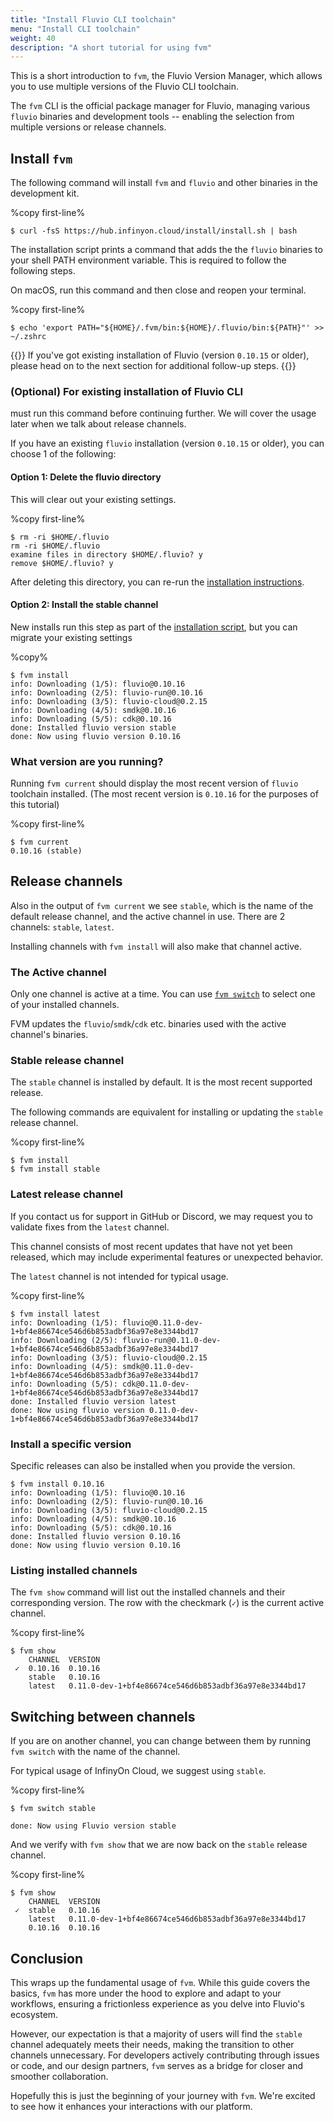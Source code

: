 ```yaml
---
title: "Install Fluvio CLI toolchain"
menu: "Install CLI toolchain"
weight: 40
description: "A short tutorial for using fvm"
---
```


This is a short introduction to `fvm`, the Fluvio Version Manager, which allows you to use multiple versions of the Fluvio CLI toolchain.

The `fvm` CLI is the official package manager for Fluvio, managing various `fluvio` binaries and development tools -- enabling the selection from multiple versions or release channels.

## Install `fvm` 

The following command will install `fvm` and `fluvio` and other binaries in the development kit.

%copy first-line%
```shell
$ curl -fsS https://hub.infinyon.cloud/install/install.sh | bash
```

The installation script prints a command that adds the the `fluvio` binaries to your shell PATH environment variable. This is required to follow the following steps.

On macOS, run this command and then close and reopen your terminal.

%copy first-line%
```shell
$ echo 'export PATH="${HOME}/.fvm/bin:${HOME}/.fluvio/bin:${PATH}"' >> ~/.zshrc
```

{{<idea>}}
If you've got existing installation of Fluvio (version `0.10.15` or older), please head on to the next section for additional follow-up steps.
{{</idea>}}

### (Optional) For existing installation of Fluvio CLI

must run this command before continuing further. We will cover the usage later when we talk about release channels.

If you have an existing `fluvio` installation (version `0.10.15` or older), you can choose 1 of the following:

#### Option 1: Delete the fluvio directory
This will clear out your existing settings.

%copy first-line%
```shell
$ rm -ri $HOME/.fluvio
rm -ri $HOME/.fluvio
examine files in directory $HOME/.fluvio? y
remove $HOME/.fluvio? y
```
 After deleting this directory, you can re-run the [installation instructions](#install-fvm).


#### Option 2: Install the stable channel

New installs run this step as part of the [installation script](#install-fvm), but you can migrate your existing settings

%copy%
```shell
$ fvm install
info: Downloading (1/5): fluvio@0.10.16
info: Downloading (2/5): fluvio-run@0.10.16
info: Downloading (3/5): fluvio-cloud@0.2.15
info: Downloading (4/5): smdk@0.10.16
info: Downloading (5/5): cdk@0.10.16
done: Installed fluvio version stable
done: Now using fluvio version 0.10.16
```

### What version are you running? 

Running `fvm current` should display the most recent version of `fluvio` toolchain installed. (The most recent version is `0.10.16` for the purposes of this tutorial)

%copy first-line%
```shell
$ fvm current
0.10.16 (stable)
```

## Release channels

Also in the output of `fvm current` we see `stable`, which is the name of the default release channel, and the active channel in use. There are 2 channels: `stable`, `latest`.

Installing channels with `fvm install` will also make that channel active.

### The Active channel

Only one channel is active at a time. You can use [`fvm switch`](#switching-between-channels) to select one of your installed channels.

FVM updates the `fluvio`/`smdk`/`cdk` etc. binaries used with the active channel's binaries.

### Stable release channel

The `stable` channel is installed by default. It is the most recent supported release.

The following commands are equivalent for installing or updating the `stable` release channel.

%copy first-line%
```shell
$ fvm install 
$ fvm install stable
```

### Latest release channel

If you contact us for support in GitHub or Discord, we may request you to validate fixes from the `latest` channel.

This channel consists of most recent updates that have not yet been released, which may include experimental features or unexpected behavior.

The `latest` channel is not intended for typical usage.

%copy first-line%
```shell
$ fvm install latest
info: Downloading (1/5): fluvio@0.11.0-dev-1+bf4e86674ce546d6b853adbf36a97e8e3344bd17
info: Downloading (2/5): fluvio-run@0.11.0-dev-1+bf4e86674ce546d6b853adbf36a97e8e3344bd17
info: Downloading (3/5): fluvio-cloud@0.2.15
info: Downloading (4/5): smdk@0.11.0-dev-1+bf4e86674ce546d6b853adbf36a97e8e3344bd17
info: Downloading (5/5): cdk@0.11.0-dev-1+bf4e86674ce546d6b853adbf36a97e8e3344bd17
done: Installed fluvio version latest
done: Now using fluvio version 0.11.0-dev-1+bf4e86674ce546d6b853adbf36a97e8e3344bd17
```

### Install a specific version

Specific releases can also be installed when you provide the version.

```shell
$ fvm install 0.10.16 
info: Downloading (1/5): fluvio@0.10.16
info: Downloading (2/5): fluvio-run@0.10.16
info: Downloading (3/5): fluvio-cloud@0.2.15
info: Downloading (4/5): smdk@0.10.16
info: Downloading (5/5): cdk@0.10.16
done: Installed fluvio version 0.10.16
done: Now using fluvio version 0.10.16
```

### Listing installed channels

The `fvm show` command will list out the installed channels and their corresponding version. The row with the checkmark (`✓`) is the current active channel.

%copy first-line%
```shell
$ fvm show
    CHANNEL  VERSION
 ✓  0.10.16  0.10.16
    stable   0.10.16
    latest   0.11.0-dev-1+bf4e86674ce546d6b853adbf36a97e8e3344bd17
```

## Switching between channels

If you are on another channel, you can change between them by running `fvm switch` with the name of the channel.

For typical usage of InfinyOn Cloud, we suggest using `stable`.

%copy first-line%
```shell
$ fvm switch stable

done: Now using Fluvio version stable
```

And we verify with `fvm show` that we are now back on the `stable` release channel.

%copy first-line%
```shell
$ fvm show
    CHANNEL  VERSION
 ✓  stable   0.10.16
    latest   0.11.0-dev-1+bf4e86674ce546d6b853adbf36a97e8e3344bd17
    0.10.16  0.10.16
```

## Conclusion

This wraps up the fundamental usage of `fvm`. While this guide covers the basics, `fvm` has more under the hood to explore and adapt to your workflows, ensuring a frictionless experience as you delve into Fluvio's ecosystem. 

However, our expectation is that a majority of users will find the `stable` channel adequately meets their needs, making the transition to other channels unnecessary. For developers actively contributing through issues or code, and our design partners, `fvm` serves as a bridge for closer and smoother collaboration.

Hopefully this is just the beginning of your journey with `fvm`. We're excited to see how it enhances your interactions with our platform.

